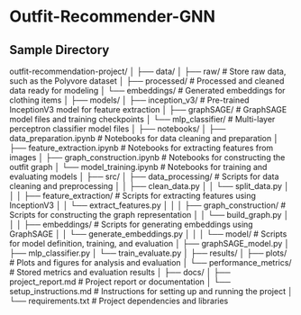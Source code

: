# Outfit-Recommender-GNN

## Sample Directory

outfit-recommendation-project/
│
├── data/
│   ├── raw/                  # Store raw data, such as the Polyvore dataset
│   ├── processed/            # Processed and cleaned data ready for modeling
│   └── embeddings/           # Generated embeddings for clothing items
│
├── models/
│   ├── inception_v3/         # Pre-trained InceptionV3 model for feature extraction
│   ├── graphSAGE/            # GraphSAGE model files and training checkpoints
│   └── mlp_classifier/       # Multi-layer perceptron classifier model files
│
├── notebooks/
│   ├── data_preparation.ipynb   # Notebooks for data cleaning and preparation
│   ├── feature_extraction.ipynb # Notebooks for extracting features from images
│   ├── graph_construction.ipynb # Notebooks for constructing the outfit graph
│   └── model_training.ipynb     # Notebooks for training and evaluating models
│
├── src/
│   ├── data_processing/      # Scripts for data cleaning and preprocessing
│   │   ├── clean_data.py
│   │   └── split_data.py
│   │
│   ├── feature_extraction/   # Scripts for extracting features using InceptionV3
│   │   └── extract_features.py
│   │
│   ├── graph_construction/   # Scripts for constructing the graph representation
│   │   └── build_graph.py
│   │
│   ├── embeddings/           # Scripts for generating embeddings using GraphSAGE
│   │   └── generate_embeddings.py
│   │
│   └── model/                # Scripts for model definition, training, and evaluation
│       ├── graphSAGE_model.py
│       ├── mlp_classifier.py
│       └── train_evaluate.py
│
├── results/
│   ├── plots/                # Plots and figures for analysis and evaluation
│   └── performance_metrics/  # Stored metrics and evaluation results
│
├── docs/
│   ├── project_report.md     # Project report or documentation
│   └── setup_instructions.md # Instructions for setting up and running the project
│
└── requirements.txt          # Project dependencies and libraries

